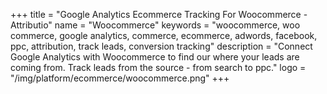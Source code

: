 +++
title = "Google Analytics Ecommerce Tracking For Woocommerce - Attributio"
name = "Woocommerce"
keywords = "woocommerce, woo commerce, google analytics, commerce, ecommerce, adwords, facebook, ppc, attribution, track leads, conversion tracking"
description = "Connect Google Analytics with Woocommerce to find our where your leads are coming from. Track leads from the source - from search to ppc."
logo = "/img/platform/ecommerce/woocommerce.png"
+++
